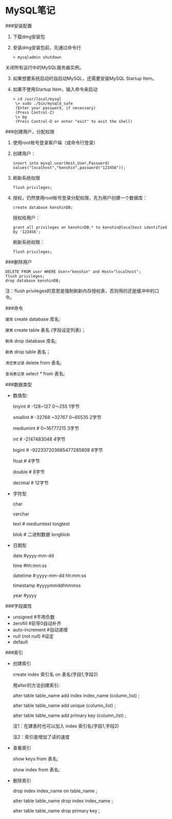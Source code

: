 MySQL笔记
=======

###安装配置

1. 下载dmg安装包

2. 安装dmg安装包前，先通过命令行
	<pre><code>> mysqladmin shutdown</code></pre>
关闭所有运行中的MySQL服务器实例。

3. 如果想要系统启动时自启动MySQL，还需要安装MySQL Startup Item。

4. 如果不使用Startup Item，输入命令来启动
	<pre><code>> cd /usr/local/mysql
	\> sudo ./bin/mysqld_safe
	(Enter your password, if necessary) 
	(Press Control-Z) 
	\> bg 
	(Press Control-D or enter "exit" to exit the shell)</code></pre> 

###创建用户，分配权限

1. 使用root帐号登录客户端（或命令行登录）

2. 创建用户：
	<pre><code>insert into mysql.user(Host,User,Password) values("localhost","kenshin",password("123456"));</code></pre>

3. 刷新系统权限
	<pre><code>flush privileges; </code></pre>

4. 授权，仍然使用root帐号登录分配权限，先为用户创建一个数据库：
	<pre><code>create database kenshinDB;</code></pre>
	授权给用户：
	<pre><code>grant all privileges on kenshinDB.* to kenshin@localhost identified by '123456';</code></pre>
	刷新系统权限：
	<pre><code>flush privileges; </code></pre>

###删除用户

<pre><code>DELETE FROM user WHERE User="kenshin" and Host="localhost";
flush privileges;
drop database kenshinDB;  </code></pre>

注：flush privileges的意思是强制刷新内存授权表，否则用的还是缓冲中的口令。

###命令

`建库` create database 库名;

`建表` create table 表名 (字段设定列表)；

`删库` drop database 库名;

`删表` drop table 表名；

`清空表记录` delete from 表名;

`查询表记录` select * from 表名;

###数据类型

* 数值型:

	tinyint # -128~127  0～255 1字节

	smallint # -32768 ~32767 0~65535 2字节
	
	mediumint #           0~16777215 3字节

	int # -2147483048 4字节

	bigint # -922337203685477285808  8字节
	
	float # 4字节
	
	double # 8字节
	
	decimal # 12字节

* 字符型
	
	char

	varchar

	text # mediumtext longtext

	blob # 二进制数据 longblob

* 日期型

	date #yyyy-mm-dd

	time #hh:mm:ss

	datetime #:yyyy-mm-dd hh:mm:ss

	timestamp #yyyymmddhhmmss

	year #yyyy

###字段属性

* unsigned #不用负数
* zerofill #前导0自动补齐
* auto-increment #自动递增
* null (not null) #设定
* default 

###索引

* 创建索引

	create index 索引名 on 表名(字段1,字段2)

	用alter的方法创建索引:

	alter table table_name add index index_name (column_list) ;

	alter table table_name add unique (column_list) ;

	alter table table_name add primary key (column_list) ;

	注1：在建表时也可以加入 index 索引名(字段1,字段2)

	注2：索引是增加了读的速度

* 查看索引

	show keys from 表名;

	show index from 表名;

* 删除索引

	drop index index_name on table_name ;

	alter table table_name drop index index_name ;

	alter table table_name drop primary key ;
